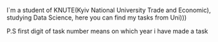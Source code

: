 I`m a student of KNUTE(Kyiv National University Trade and Economic), studying Data Science, here you can find my tasks from Uni)))

P.S 
first digit of task number means on which year i have made a task
